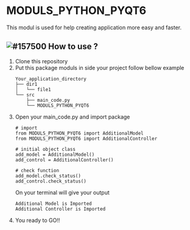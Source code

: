 # MODULS_PYTHON_PYQT6
This modul is used for help creating application more easy and faster.

## ![#157500](https://placehold.it/20/157500?text=) How to use ?

1.  Clone this repository 
2. Put this package moduls in side your project follow bellow example
    ```
    Your_application_directory
    ├── dir1
    │   └── file1
    └── src
        ├── main_code.py
        └── MODULS_PYTHON_PYQT6
    ```
3.  Open your main_code.py and import package 
    ```
    # import
    from MODULS_PYTHON_PYQT6 import AdditionalModel
    from MODULS_PYTHON_PYQT6 import AdditionalController
    
    # initial object class
    add_model = AdditionalModel()
    add_control = AdditionalController()
    
    # check function
    add_model.check_status()
    add_control.check_status()
    ```
    On your terminal will give your output
    ```
    Additional Model is Imported
    Additional Controller is Imported
    ```
4. You ready to GO!!

